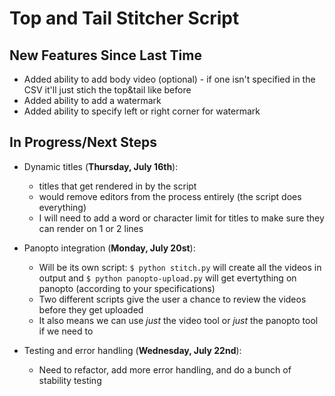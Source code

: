 # Top and Tail Stitcher Script

## New Features Since Last Time

* Added ability to add body video (optional) - if one isn't specified in the CSV it'll just stich the top&tail like before
* Added ability to add a watermark
* Added ability to specify left or right corner for watermark

## In Progress/Next Steps

* Dynamic titles (**Thursday, July 16th**):
    * titles that get rendered in by the script
    * would remove editors from the process entirely (the script does everything)
    * I will need to add a word or character limit for titles to make sure they can render on 1 or 2 lines

* Panopto integration (**Monday, July 20st**):
    * Will be its own script: `$ python stitch.py` will create all the videos in output and `$ python panopto-upload.py` will get evertything on panopto (according to your specifications)
    * Two different scripts give the user a chance to review the videos before they get uploaded
    * It also means we can use *just* the video tool or *just* the panopto tool if we need to

* Testing and error handling (**Wednesday, July 22nd**):
    * Need to refactor, add more error handling, and do a bunch of stability testing
